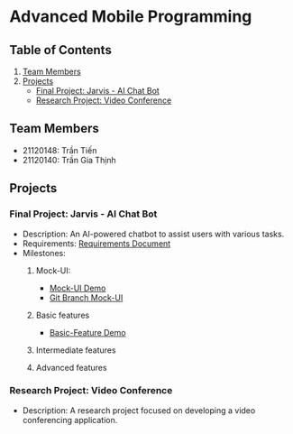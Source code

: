 # Advanced Mobile Programming
## Table of Contents
1. [Team Members](#team-members)
2. [Projects](#projects)
    - [Final Project: Jarvis - AI Chat Bot](#final-project-jarvis---ai-chat-bot)
    - [Research Project: Video Conference](#research-project-video-conference)

## Team Members
- 21120148: Trần Tiến
- 21120140: Trần Gia Thịnh

## Projects

### Final Project: Jarvis - AI Chat Bot
- Description: An AI-powered chatbot to assist users with various tasks.
- Requirements: [Requirements Document](https://docs.google.com/document/d/1ualtUcG6kswL7nUqNQbl1z9Dnos_DvmC/view)
- Milestones:
    1. Mock-UI: 
        - [Mock-UI Demo](https://youtu.be/asB_T--IEmA)
        - [Git Branch Mock-UI](https://github.com/tt-papoi/HCMUS-Advanced-mobile-programming/tree/mock-ui/Final%20Project/Source/frontend/jarvis)
          
    2. Basic features
        - [Basic-Feature Demo](https://youtu.be/vHdNp6E-8xI)
    4. Intermediate features
    5. Advanced features

### Research Project: Video Conference
- Description: A research project focused on developing a video conferencing application.


